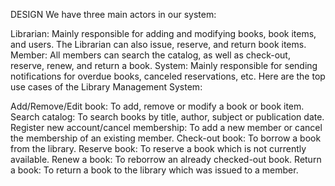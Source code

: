 DESIGN
We have three main actors in our system:

Librarian: Mainly responsible for adding and modifying books, book items, and users. The Librarian can also issue, reserve, and return book items.
Member: All members can search the catalog, as well as check-out, reserve, renew, and return a book.
System: Mainly responsible for sending notifications for overdue books, canceled reservations, etc.
Here are the top use cases of the Library Management System:

Add/Remove/Edit book: To add, remove or modify a book or book item.
Search catalog: To search books by title, author, subject or publication date.
Register new account/cancel membership: To add a new member or cancel the membership of an existing member.
Check-out book: To borrow a book from the library.
Reserve book: To reserve a book which is not currently available.
Renew a book: To reborrow an already checked-out book.
Return a book: To return a book to the library which was issued to a member.
